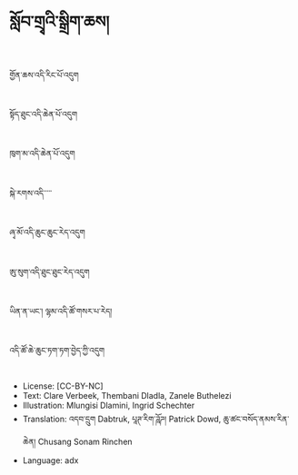# སློབ་གྲྭའི་སྒྲིག་ཆས།

##
གྱོན་ཆས་འདི་རིང་པོ་འདུག

##
སྟོད་ཐུང་འདི་ཆེན་པོ་འདུག

##
ཁུག་མ་འདི་ཆེན་པོ་འདུག

##
སྐེ་རགས་འདི་་་་་

##
ཞྭ་མོ་འདི་ཆུང་ཆུང་རེད་འདུག

##
ཨུ་སུག་འདི་ཐུང་ཐུང་རེད་འདུག

##
ཡིན་ན་ཡང་། ལྷམ་འདི་ཚོ་གསར་པ་རེད།

##
འདི་ཚོ་ཆེ་ཆུང་ཏག་ཏག་བྱེད་ཀྱི་འདུག

##
* License: [CC-BY-NC]
* Text: Clare Verbeek, Thembani Dladla, Zanele Buthelezi
* Illustration: Mlungisi Dlamini, Ingrid Schechter
* Translation: འདབ་དྲུག Dabtruk, པཱཊ་རིག་ཌཱོཌ། Patrick Dowd, ཆུ་ཚང་བསོད་ནམས་རིན་ཆེན། Chusang Sonam Rinchen
* Language: adx
